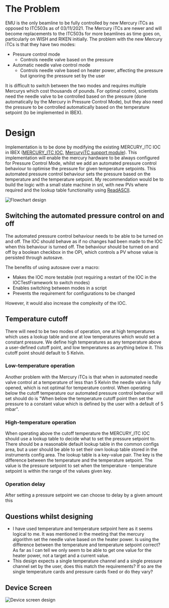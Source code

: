 # The Problem

EMU is the only beamline to be fully controlled by new Mercury iTCs as opposed to ITC503s as of 03/11/2021. The Mercury iTCs are newer and will become replacements to the ITC503s for more beamlines as time goes on, particularly on WISH and RIKEN initially. The problem with the new Mercury iTCs is that they have two modes:

- Pressure control mode
  - Controls needle valve based on the pressure
- Automatic needle valve control mode
  - Controls needle valve based on heater power, affecting the pressure but ignoring the pressure set by the user

It is difficult to switch between the two modes and requires multiple Mercurys which cost thousands of pounds. For optimal control, scientists need the needle valve to be controlled based on the pressure (done automatically by the Mercury in Pressure Control Mode), but they also need the pressure to be controlled automatically based on the temperature setpoint (to be implemented in IBEX).

# Design

Implementation is to be done by modifying the existing MERCURY_ITC IOC in IBEX ([MERCURY_ITC IOC](https://github.com/ISISComputingGroup/EPICS-ioc/tree/master/MERCURY_ITC), [MercuryiTC support module](https://github.com/ISISComputingGroup/EPICS-MercuryiTC)). This implementation will enable the mercury hardware to be always configured for Pressure Control Mode, whilst we add an automated pressure control behaviour to optimise the pressure for given temperature setpoints. This automated pressure control behaviour sets the pressure based on the temperature and the temperature setpoint. My recommendation would be to build the logic with a small state machine in snl, with new PVs where required and the lookup table functionality using [ReadASCII](https://github.com/ISISComputingGroup/EPICS-ReadASCII).

![Flowchart design](https://raw.githubusercontent.com/wiki/ISISComputingGroup/ibex_developers_manual/MercuryEnhancedCryo.drawio.png)

## Switching the automated pressure control on and off

The automated pressure control behaviour needs to be able to be turned on and off. The IOC should behave as if no changes had been made to the IOC when this behaviour is turned off. The behaviour should be turned on and off by a boolean checkbox in the OPI, which controls a PV whose value is persisted through autosave.

The benefits of using autosave over a macro:

- Makes the IOC more testable (not requiring a restart of the IOC in the IOCTestFramework to switch modes)
- Enables switching between modes in a script
- Prevents the requirement for configurations to be changed

However, it would also increase the complexity of the IOC.

## Temperature cutoff

There will need to be two modes of operation, one at high temperatures which uses a lookup table and one at low temperatures which would set a constant pressure. We define high temperatures as any temperature above a user-defined cutoff point, and low temperatures as anything below it. This cutoff point should default to 5 Kelvin.

### Low-temperature operation

Another problem with the Mercury iTCs is that when in automated needle valve control at a temperature of less than 5 Kelvin the needle valve is fully opened, which is not optimal for temperature control. When operating below the cutoff temperature our automated pressure control behaviour will set should do is "When below the temperature cutoff point then set the pressure to a constant value which is defined by the user with a default of 5 mbar".

### High-temperature operation

When operating above the cutoff temperature the MERCURY_ITC IOC should use a lookup table to decide what to set the pressure setpoint to. There should be a reasonable default lookup table in the common configs area, but a user should be able to set their own lookup table stored in the instruments config area. The lookup table is a key-value pair. The key is the difference between the temperature and the temperature setpoint. The value is the pressure setpoint to set when the temperature - temperature setpoint is within the range of the values given key.

### Operation delay

After setting a pressure setpoint we can choose to delay by a given amount this 

## Questions whilst designing

- I have used temperature and temperature setpoint here as it seems logical to me. It was mentioned in the meeting that the mercury algorithm set the needle valve based on the heater power. Is using the difference between the temperature and temperature setpoint correct? As far as I can tell we only seem to be able to get one value for the heater power, not a target and a current value.
- This design expects a single temperature channel and a single pressure channel set by the user, does this match the requirements? If so are the single temperature cards and pressure cards fixed or do they vary?

## Device Screen

![Device screen design](https://raw.githubusercontent.com/wiki/ISISComputingGroup/ibex_developers_manual/MercuryEnhancedCryoDeviceScreen.png)
